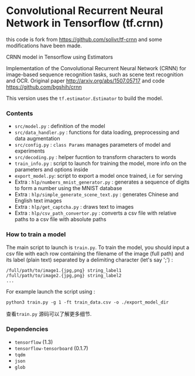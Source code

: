 # Convolutional Recurrent Neural Network in Tensorflow (tf.crnn)

this code is fork from <https://github.com/solivr/tf-crnn> and some modifications have been made.

CRNN model in Tensorflow using Estimators

Implementation of the Convolutional Recurrent Neural Network (CRNN) for image-based sequence recognition tasks, such as scene text recognition and OCR. Original paper <http://arxiv.org/abs/1507.05717> and code <https://github.com/bgshih/crnn>

This version uses the `tf.estimator.Estimator` to build the model.

### Contents
* `src/model.py` : definition of the model
* `src/data_handler.py` :  functions for data loading, preprocessing and data augmentation
* `src/config.py` : `class Params`  manages parameters of model and experiments
* `src/decoding.py` :  helper fucntion to transform characters to words
* `train_info.py` : script to launch for training the model, more info on the parameters and options inside
* `export_model.py`: script to export a model once trained, i.e for serving
* Extra : `hlp/numbers_mnist_generator.py` :  generates a sequence of digits to form a number using the MNIST database
* Extra : `hlp/simple_generate_scene_text.py` : generates  Chinese and English text images
* Extra : `hlp/get_captcha.py` : draws text to images
* Extra : `hlp/csv_path_convertor.py` :  converts a csv file with relative paths to a csv file with absolute paths

### How to train a model
The main script to launch is `train.py`. To train the model, you should input a csv file with each row containing the filename of the image (full path) and its label (plain text) separated by a delimiting character (let's say ';') :

```
/full/path/to/image1.{jpg,png} string_label1
/full/path/to/image2.{jpg,png} string_label2
...
```

For example launch the script using :

```
python3 train.py -g 1 -ft train_data.csv -o ./export_model_dir
```
查看`train.py` 源码可以了解更多细节.

### Dependencies 
* `tensorflow` (1.3)
* `tensorflow-tensorboard` (0.1.7) 
* `tqdm`  
* `json`
* `glob`



